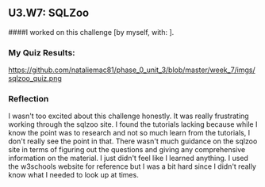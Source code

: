 ## U3.W7: SQLZoo

####I worked on this challenge [by myself, with: ].



### My Quiz Results:
<!-- Include the link to your image (saved in the imgs folder) to display it inline. -->


https://github.com/nataliemac81/phase_0_unit_3/blob/master/week_7/imgs/sqlzoo_quiz.png



### Reflection
I wasn't too excited about this challenge honestly. It was really frustrating working through the sqlzoo site. I found the tutorials lacking because while I know the point was to research and not so much learn from the tutorials, I don't really see the point in that. There wasn't much guidance on the sqlzoo site in terms of figuring out the questions and giving any comprehensive information on the material. I just didn't feel like I learned anything. I used the w3schools website for reference but I was a bit hard since I didn't really know what I needed to look up at times.

